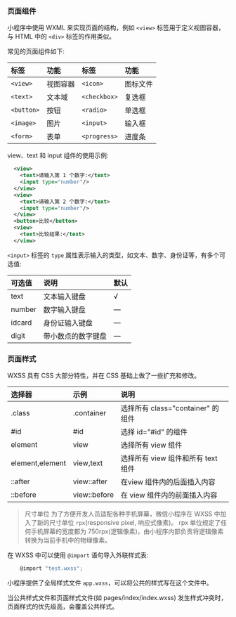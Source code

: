
### 页面组件

小程序中使用 WXML 来实现页面的结构，例如 `<view>` 标签用于定义视图容器，与 HTML 中的 `<div>` 标签的作用类似。

常见的页面组件如下:

| 标签  | 功能  | 标签 | 功能 |
|:-----|:------|:-----|:----|
| `<view>` | 视图容器 | `<icon>` | 图标文件 |
| `<text>` | 文本域 | `<checkbox>` | 复选框 |
| `<button>` | 按钮 | `<radio>` | 单选框 |
| `<image>` | 图片 | `<input>` | 输入框 |
| `<form>` | 表单 | `<progress>` | 进度条 |

view、text 和 input 组件的使用示例:
```xml
  <view>
    <text>请输入第 1 个数字:</text>
    <input type="number"/>
  </view>
  <view>
    <text>请输入第 2 个数字:</text>
    <input type="number"/>
  </view>
  <button>比较</button>
  <view>
    <text>比较结果:</text>
  </view>
```

`<input>` 标签的 `type` 属性表示输入的类型，如文本、数字、身份证等，有多个可选值:

| 可选值 | 说明 | 默认 |
|:------|:-----|:-----|
| text | 文本输入键盘 | √ |
| number | 数字输入键盘 | — |
| idcard | 身份证输入键盘 | — |
| digit | 带小数点的数字键盘 | — |


### 页面样式

WXSS 具有 CSS 大部分特性，并在 CSS 基础上做了一些扩充和修改。

| 选择器 | 示例 | 说明 |
|:------|:-----|:-----|
| .class | .container | 选择所有 class="container" 的组件 |
| #id | #id | 选择 id="#id" 的组件 |
| element | view | 选择所有 view 组件 |
| element,element | view,text | 选择所有 view 组件和所有 text 组件 |
| ::after | view::after | 在view 组件内的后面插入内容 |
| ::before | view::before | 在 view 组件内的前面插入内容 |

> 尺寸单位
> 为了方便开发人员适配各种手机屏幕，微信小程序在 WXSS 中加入了新的尺寸单位 `rpx`(responsive pixel, 响应式像素)。
> rpx 单位规定了任何手机屏幕的宽度都为 750rpx(逻辑像素)，由小程序内部负责将逻辑像素转换为当前手机中的物理像素。

在 WXSS 中可以使用 `@import` 语句导入外联样式表:
```js
    @import "test.wxss";
```

小程序提供了全局样式文件 `app.wxss`，可以将公共的样式写在这个文件中。

当公共样式文件和页面样式文件(如 pages/index/index.wxss) 发生样式冲突时，页面样式的优先级高，会覆盖公共样式。

